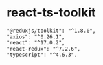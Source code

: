 # react-ts-toolkit
    "@reduxjs/toolkit": "^1.8.0",
    "axios": "^0.26.1",
    "react": "^17.0.2",
    "react-redux": "^7.2.6",
    "typescript": "^4.6.3",
